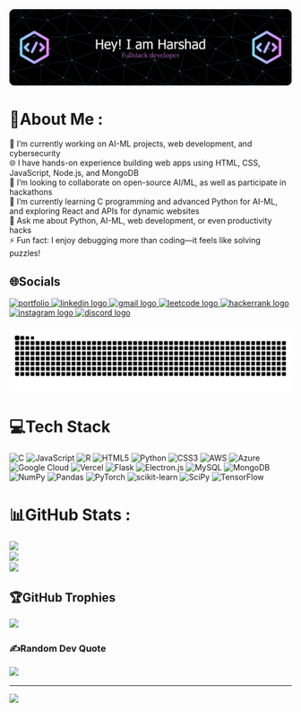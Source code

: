 <div align="center">
  <img src="./harshad_banner.png" alt="Harshad Agrawal Banner" />
</div>



# 💫About Me :
🔭 I’m currently working on AI-ML projects, web development, and cybersecurity<br/>
🌐 I have hands-on experience building web apps using HTML, CSS, JavaScript, Node.js, and MongoDB<br/>
🤝 I’m looking to collaborate on open-source AI/ML, as well as participate in hackathons<br/>
🌱 I’m currently learning C programming and advanced Python for AI-ML, and exploring React and APIs for dynamic websites<br/>
💬 Ask me about Python, AI-ML, web development, or even productivity hacks<br/>
⚡ Fun fact: I enjoy debugging more than coding—it feels like solving puzzles!<br/>

## 🌐Socials
<div align="left">
  <!-- Portfolio -->
  <a href="https://harshad2321.github.io/Myself/" target="_blank">
    <img src="https://imgs.search.brave.com/OjL5YJljAwIs-anmJLZzB4dFGdA1cSSowxEH4WnCM-Y/rs:fit:500:0:1:0/g:ce/aHR0cHM6Ly9jZG4t/aWNvbnMtcG5nLmZy/ZWVwaWsuY29tLzI1/Ni8xNTU4NC8xNTU4/NDc0MC5wbmc_c2Vt/dD1haXNfaHlicmlk" width="52" height="40" alt="portfolio" />
  </a>
  
  <!-- LinkedIn -->
  <a href="https://www.linkedin.com/in/harshad-agrawal-486964322/" target="_blank">
    <img src="https://raw.githubusercontent.com/maurodesouza/profile-readme-generator/master/src/assets/icons/social/linkedin/default.svg" width="52" height="40" alt="linkedin logo" />
  </a>
  
  <!-- Mail -->
  <a href="mailto:harshad.agrawal2005@gmail.com" target="_blank">
    <img src="https://raw.githubusercontent.com/maurodesouza/profile-readme-generator/master/src/assets/icons/social/gmail/default.svg" width="52" height="40" alt="gmail logo" />
  </a>
  
  <!-- LeetCode -->
  <a href="https://leetcode.com/harshadagrawal/" target="_blank">
    <img src="https://raw.githubusercontent.com/rahuldkjain/github-profile-readme-generator/master/src/images/icons/Social/leet-code.svg" width="52" height="40" alt="leetcode logo" />
  </a>
  
  <!-- HackerRank -->
  <a href="https://www.hackerrank.com/harshad_agrawal1" target="_blank">
    <img src="https://raw.githubusercontent.com/rahuldkjain/github-profile-readme-generator/master/src/images/icons/Social/hackerrank.svg" width="52" height="40" alt="hackerrank logo" />
  </a>
  
  <!-- Instagram -->
  <a href="https://instagram.com/harshad_agrawal_2005" target="_blank">
    <img src="https://raw.githubusercontent.com/maurodesouza/profile-readme-generator/master/src/assets/icons/social/instagram/default.svg" width="52" height="40" alt="instagram logo" />
  </a>
  
  <!-- Discord -->
  <a href="https://discord.com/users/tedx_2321" target="_blank">
    <img src="https://raw.githubusercontent.com/maurodesouza/profile-readme-generator/master/src/assets/icons/social/discord/default.svg" width="52" height="40" alt="discord logo" />
  </a>
  
</div>

###

<img src="https://raw.githubusercontent.com/Harshad2321/Harshad2321/output/snake.svg" alt="Snake animation" />

###

# 💻Tech Stack
![C](https://img.shields.io/badge/c-%2300599C.svg?style=for-the-badge&logo=c&logoColor=white) ![JavaScript](https://img.shields.io/badge/javascript-%23323330.svg?style=for-the-badge&logo=javascript&logoColor=%23F7DF1E) ![R](https://img.shields.io/badge/r-%23276DC3.svg?style=for-the-badge&logo=r&logoColor=white) ![HTML5](https://img.shields.io/badge/html5-%23E34F26.svg?style=for-the-badge&logo=html5&logoColor=white) ![Python](https://img.shields.io/badge/python-3670A0?style=for-the-badge&logo=python&logoColor=ffdd54) ![CSS3](https://img.shields.io/badge/css3-%231572B6.svg?style=for-the-badge&logo=css3&logoColor=white) ![AWS](https://img.shields.io/badge/AWS-%23FF9900.svg?style=for-the-badge&logo=amazon-aws&logoColor=white) ![Azure](https://img.shields.io/badge/azure-%230072C6.svg?style=for-the-badge&logo=azure-devops&logoColor=white) ![Google Cloud](https://img.shields.io/badge/Google%20Cloud-%234285F4.svg?style=for-the-badge&logo=google-cloud&logoColor=white) ![Vercel](https://img.shields.io/badge/vercel-%23000000.svg?style=for-the-badge&logo=vercel&logoColor=white) ![Flask](https://img.shields.io/badge/flask-%23000.svg?style=for-the-badge&logo=flask&logoColor=white) ![Electron.js](https://img.shields.io/badge/Electron-191970?style=for-the-badge&logo=Electron&logoColor=white) ![MySQL](https://img.shields.io/badge/mysql-%2300f.svg?style=for-the-badge&logo=mysql&logoColor=white) ![MongoDB](https://img.shields.io/badge/MongoDB-%234ea94b.svg?style=for-the-badge&logo=mongodb&logoColor=white) ![NumPy](https://img.shields.io/badge/numpy-%23013243.svg?style=for-the-badge&logo=numpy&logoColor=white) ![Pandas](https://img.shields.io/badge/pandas-%23150458.svg?style=for-the-badge&logo=pandas&logoColor=white) ![PyTorch](https://img.shields.io/badge/PyTorch-%23EE4C2C.svg?style=for-the-badge&logo=PyTorch&logoColor=white) ![scikit-learn](https://img.shields.io/badge/scikit--learn-%23F7931E.svg?style=for-the-badge&logo=scikit-learn&logoColor=white) ![SciPy](https://img.shields.io/badge/SciPy-%230C55A5.svg?style=for-the-badge&logo=scipy&logoColor=%white) ![TensorFlow](https://img.shields.io/badge/TensorFlow-%23FF6F00.svg?style=for-the-badge&logo=TensorFlow&logoColor=white)
# 📊GitHub Stats :
![](https://github-readme-stats.vercel.app/api?username=Harshad2321&theme=radical&hide_border=false&include_all_commits=false&count_private=false)<br/>
![](https://github-readme-streak-stats.herokuapp.com/?user=Harshad2321&theme=radical&hide_border=false)<br/>
![](https://github-readme-stats.vercel.app/api/top-langs/?username=Harshad2321&theme=radical&hide_border=false&include_all_commits=false&count_private=false&layout=compact)

## 🏆GitHub Trophies
![](https://github-trophies.vercel.app/?username=Harshad2321&theme=radical&no-frame=false&no-bg=false&margin-w=4)

### ✍️Random Dev Quote
![](https://quotes-github-readme.vercel.app/api?type=horizontal&theme=dark)


---
[![](https://visitcount.itsvg.in/api?id=Harshad2321&icon=0&color=0)](https://visitcount.itsvg.in)
